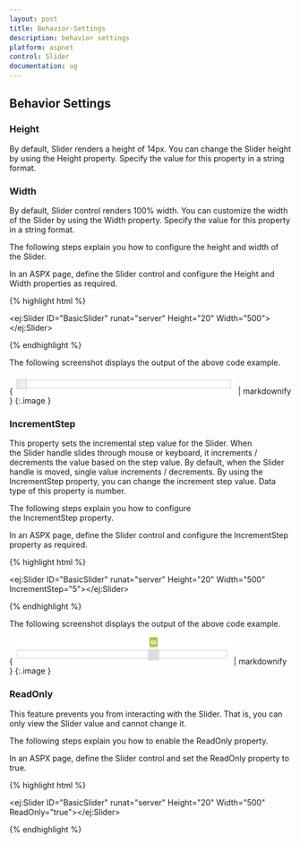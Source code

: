 ```yaml
---
layout: post
title: Behavior-Settings
description: behavior settings 
platform: aspnet
control: Slider
documentation: ug
---
```


## Behavior Settings 

### Height

By default, Slider renders a height of 14px. You can change the Slider height by using the Height property. Specify the value for this property in a string format.

### Width

By default, Slider control renders 100% width. You can customize the width of the Slider by using the Width property. Specify the value for this property in a string format.

The following steps explain you how to configure the height and width of the Slider.

In an ASPX page, define the Slider control and configure the Height and Width properties as required.

{% highlight html %}



<ej:Slider ID="BasicSlider" runat="server" Height="20" Width="500"> </ej:Slider>





{% endhighlight %}



The following screenshot displays the output of the above code example.

{ ![](Behavior-Settings_images/Behavior-Settings_img1.png) | markdownify }
{:.image }


### IncrementStep

This property sets the incremental step value for the Slider. When the Slider handle slides through mouse or keyboard, it increments / decrements the value based on the step value. By default, when the Slider handle is moved, single value increments / decrements. By using the IncrementStep property, you can change the increment step value. Data type of this property is number.

The following steps explain you how to configure the IncrementStep property.

In an ASPX page, define the Slider control and configure the IncrementStep property as required.

{% highlight html %}



<ej:Slider ID="BasicSlider" runat="server" Height="20" Width="500" IncrementStep="5"></ej:Slider>





{% endhighlight %}



The following screenshot displays the output of the above code example.

{ ![](Behavior-Settings_images/Behavior-Settings_img2.png) | markdownify }
{:.image }


### ReadOnly

This feature prevents you from interacting with the Slider. That is, you can only view the Slider value and cannot change it.

The following steps explain you how to enable the ReadOnly property.

In an ASPX page, define the Slider control and set the ReadOnly property to true. 

{% highlight html %}



<ej:Slider ID="BasicSlider" runat="server" Height="20" Width="500" ReadOnly="true"></ej:Slider>





{% endhighlight %}



